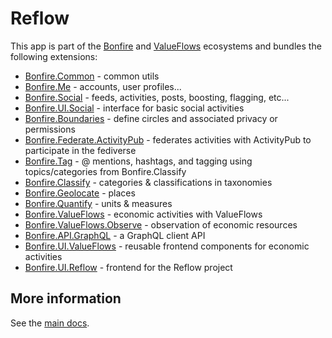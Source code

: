 # Reflow

This app is part of the [Bonfire](https://bonfirenetworks.org/) and [ValueFlows](http://valueflo.ws/) ecosystems and bundles the following extensions:

- [Bonfire.Common](https://github.com/bonfire-networks/bonfire_common) - common utils
- [Bonfire.Me](https://github.com/bonfire-networks/bonfire_me) - accounts, user profiles...
- [Bonfire.Social](https://github.com/bonfire-networks/bonfire_social) - feeds, activities, posts, boosting, flagging, etc...
- [Bonfire.UI.Social](https://github.com/bonfire-ecosystem/bonfire_ui_social) - interface for basic social activities 
- [Bonfire.Boundaries](https://github.com/bonfire-networks/bonfire_boundaries) - define circles and associated privacy or permissions
- [Bonfire.Federate.ActivityPub](https://github.com/bonfire-networks/bonfire_federate_activitypub) - federates activities with ActivityPub to participate in the fediverse
- [Bonfire.Tag](https://github.com/bonfire-ecosystem/bonfire_tag) - @ mentions, hashtags, and tagging using topics/categories from Bonfire.Classify
- [Bonfire.Classify](https://github.com/bonfire-ecosystem/bonfire_classify) - categories & classifications in taxonomies
- [Bonfire.Geolocate](https://github.com/bonfire-ecosystem/bonfire_geolocate) - places
- [Bonfire.Quantify](https://github.com/bonfire-ecosystem/bonfire_quantify) - units & measures
- [Bonfire.ValueFlows](https://github.com/bonfire-ecosystem/bonfire_valueflows) - economic activities with ValueFlows
- [Bonfire.ValueFlows.Observe](https://github.com/bonfire-ecosystem/bonfire_valueflows_observe) - observation of economic resources
- [Bonfire.API.GraphQL](https://github.com/bonfire-ecosystem/bonfire_api_graphql) - a GraphQL client API
- [Bonfire.UI.ValueFlows](https://github.com/bonfire-networks/bonfire_ui_valueflows) - reusable frontend components for economic activities 
- [Bonfire.UI.Reflow](https://github.com/bonfire-networks/bonfire_ui_reflow) - frontend for the Reflow project


## More information

See the [main docs](../../README.md).
